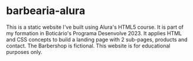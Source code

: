 # barbearia-alura

This is a static website I've built using Alura's HTML5 course. It is part of my formation in Boticário's Programa Desenvolve 2023. It applies HTML and CSS concepts to build a landing page with 2 sub-pages, products and contact. The Barbershop is fictional. This website is for educational purposes only.
